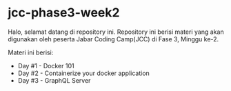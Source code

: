 # jcc-phase3-week2

Halo, selamat datang di repository ini. Repository ini berisi materi yang akan digunakan oleh peserta Jabar Coding Camp(JCC) di Fase 3, Minggu ke-2.

Materi ini berisi:

* Day #1 - Docker 101
* Day #2 - Containerize your docker application
* Day #3 - GraphQL Server


